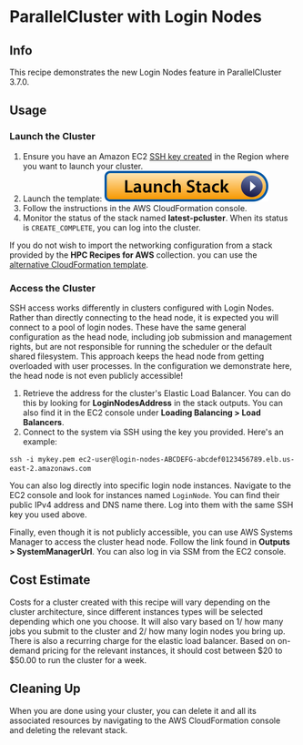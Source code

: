 # ParallelCluster with Login Nodes

## Info

This recipe demonstrates the new Login Nodes feature in ParallelCluster 3.7.0.

## Usage

### Launch the Cluster

1. Ensure you have an Amazon EC2 [SSH key created](https://docs.aws.amazon.com/AWSEC2/latest/UserGuide/create-key-pairs.html#having-ec2-create-your-key-pair) in the Region where you want to launch your cluster.
2. Launch the template: [![Launch stack](../../../docs/media/launch-stack.svg)](https://console.aws.amazon.com/cloudformation/home?region=us-east-2#/stacks/create/review?stackName=login-nodes&templateURL=https://aws-hpc-recipes.s3.us-east-1.amazonaws.com/main/recipes/pcluster/login_nodes/assets/launch.yaml)
3. Follow the instructions in the AWS CloudFormation console. 
4. Monitor the status of the stack named **latest-pcluster**. When its status is `CREATE_COMPLETE`, you can log into the cluster. 

If you do not wish to import the networking configuration from a stack provided by the **HPC Recipes for AWS** collection. you can use the [alternative CloudFormation template](https://console.aws.amazon.com/cloudformation/home?region=us-east-2#/stacks/create/review?stackName=login-nodes&templateURL=https://aws-hpc-recipes.s3.us-east-1.amazonaws.com/main/recipes/pcluster/login_nodes/assets/launch-alt.yaml). 

### Access the Cluster

SSH access works differently in clusters configured with Login Nodes. Rather than directly connecting to the head node, it is expected you will connect to a pool of login nodes. These have the same general configuration as the head node, including job submission and management rights, but are not responsible for running the scheduler or the default shared filesystem. This approach keeps the head node from getting overloaded with user processes. In the configuration we demonstrate here, the head node is not even publicly accessible!

1. Retrieve the address for the cluster's Elastic Load Balancer. You can do this by looking for **LoginNodesAddress** in the stack outputs. You can also find it in the EC2 console under **Loading Balancing > Load Balancers**. 
2. Connect to the system via SSH using the key you provided. Here's an example:

```shell
ssh -i mykey.pem ec2-user@login-nodes-ABCDEFG-abcdef0123456789.elb.us-east-2.amazonaws.com
```

You can also log directly into specific login node instances. Navigate to the EC2 console and look for instances named `LoginNode`. You can find their public IPv4 address and DNS name there. Log into them with the same SSH key you used above. 

Finally, even though it is not publicly accessible, you can use AWS Systems Manager to access the cluster head node. Follow the link found in **Outputs > SystemManagerUrl**. You can also log in via SSM from the EC2 console. 

## Cost Estimate

Costs for a cluster created with this recipe will vary depending on the cluster architecture, since different instances types will be selected depending which one you choose. It will also vary based on 1/ how many jobs you submit to the cluster and 2/ how many login nodes you bring up. There is also a recurring charge for the elastic load balancer. Based on on-demand pricing for the relevant instances, it should cost between $20 to $50.00 to run the cluster for a week.

## Cleaning Up

When you are done using your cluster, you can delete it and all its associated resources by navigating to the AWS CloudFormation console and deleting the relevant stack.

